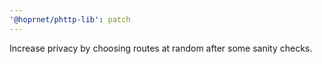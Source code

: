 ```yaml
---
'@hoprnet/phttp-lib': patch
---
```


Increase privacy by choosing routes at random after some sanity checks.
